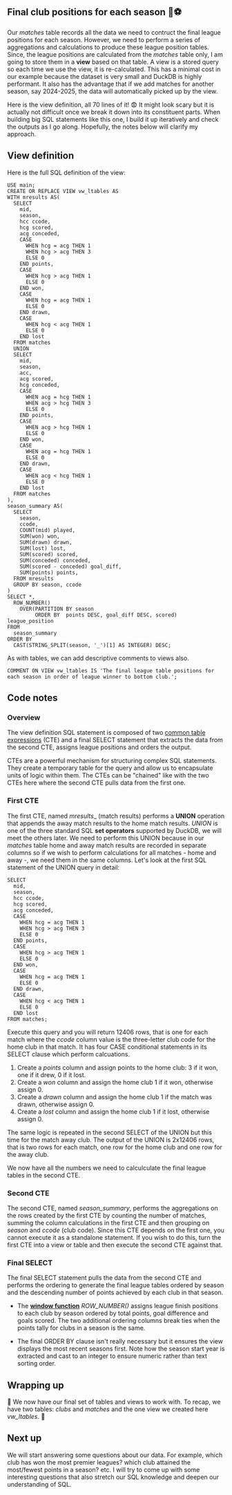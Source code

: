 ## Final club positions for each season 🦆⚽

Our _matches_ table records all the data we need to contruct the final league positions for each season. However, we need to perform a series of aggregations and calculations to produce these league position tables. Since, the league positions are calculated from the _matches_ table only, I am going to store them in a __view__ based on that table. A view is a stored query so each time we use the view, it is re-calculated. This has a minimal cost in our example because the dataset is very small and DuckDB is highly performant. It also has the advantage that if we add matches for another season, say 2024-2025, the data will automatically picked up by the view. 

Here is the view definition, all 70 lines of it! 😨 It might look scary but it is actually not difficult once we break it down into its constituent parts. When building big SQL statements like this one, I build it up iteratively and check the outputs as I go along. Hopefully, the notes below will clarify my approach.


## View definition

Here is the full SQL definition of the view:

```tsql
USE main;
CREATE OR REPLACE VIEW vw_ltables AS
WITH mresults AS(
  SELECT
    mid,
    season,
    hcc ccode,
    hcg scored,
    acg conceded,
    CASE
      WHEN hcg = acg THEN 1
      WHEN hcg > acg THEN 3
      ELSE 0
    END points,
    CASE
      WHEN hcg > acg THEN 1
      ELSE 0
    END won,
    CASE
      WHEN hcg = acg THEN 1
      ELSE 0
    END drawn,
    CASE
      WHEN hcg < acg THEN 1
      ELSE 0
    END lost
  FROM matches
  UNION
  SELECT
    mid,
    season,
    acc,
    acg scored,
    hcg conceded,
    CASE
      WHEN acg = hcg THEN 1
      WHEN acg > hcg THEN 3
      ELSE 0
    END points,
    CASE
      WHEN acg > hcg THEN 1
      ELSE 0
    END won,
    CASE
      WHEN acg = hcg THEN 1
      ELSE 0
    END drawn,
    CASE
      WHEN acg < hcg THEN 1
      ELSE 0
    END lost
  FROM matches
),
season_summary AS(
  SELECT
    season,
    ccode,
    COUNT(mid) played,
    SUM(won) won,
    SUM(drawn) drawn,
    SUM(lost) lost,
    SUM(scored) scored,
    SUM(conceded) conceded,
    SUM(scored - conceded) goal_diff,
    SUM(points) points,
  FROM mresults
  GROUP BY season, ccode
)
SELECT *, 
  ROW_NUMBER()
    OVER(PARTITION BY season 
         ORDER BY  points DESC, goal_diff DESC, scored) league_position
FROM
  season_summary
ORDER BY 
  CAST(STRING_SPLIT(season, '_')[1] AS INTEGER) DESC;
```
As with tables, we can add descriptive comments to views also.

```
COMMENT ON VIEW vw_ltables IS 'The final league table positions for each season in order of league winner to bottom club.';
```

## Code notes

### Overview

The view definition SQL statement is composed of two [common table expressions](https://duckdb.org/docs/sql/query_syntax/with.html) (CTE) and a final SELECT statement that extracts the data from the second CTE, assigns league positions and orders the output.

CTEs are a powerful mechanism for structuring complex SQL statements. They create a temporary table for the query and allow us to encapsulate units of logic within them. The CTEs can be "chained" like with the two CTEs here where the second CTE pulls data from the first one. 

### First CTE

The first CTE, named _mresults__ (match results) performs a __UNION__ operation that appends the away match results to the home match results. _UNION_ is one of the three standard SQL __set operators__ supported by DuckDB, we will meet the others later. We need to perform this UNION because in our _matches_ table home and away match results are recorded in separate columns so if we wish to perform calculations for all matches - home and away -, we need them in the same columns. Let's look at the first SQL statement of the UNION query in detail:

```tsql
SELECT
  mid,
  season,
  hcc ccode,
  hcg scored,
  acg conceded,
  CASE
    WHEN hcg = acg THEN 1
    WHEN hcg > acg THEN 3
    ELSE 0
  END points,
  CASE
    WHEN hcg > acg THEN 1
    ELSE 0
  END won,
  CASE
    WHEN hcg = acg THEN 1
    ELSE 0
  END drawn,
  CASE
    WHEN hcg < acg THEN 1
    ELSE 0
  END lost
FROM matches;
```

Execute this query and you will return 12406 rows, that is one for each match where the _ccode_ column value is the three-letter club code for the home club in that match. It has four CASE conditional statements in its SELECT clause which perform calcuations.

1. Create a _points_  column and assign points to the home club: 3 if it won, one if it drew, 0 if it lost.
2. Create a _won_ column and assign the home club 1 if it won, otherwise assign 0.
3. Create a _drawn_ column and assign the home club 1 if the match was drawn, otherwise assign 0.
4. Create a _lost_ column and assign the home club 1 if it lost, otherwise assign 0.

The same logic is repeated in the second SELECT of the UNION but this time for the match away club. The output of the UNION is 2x12406 rows, that is two rows for each match, one row for the home club and one row for the away club.

We now have all the numbers we need to calculculate the final league tables in the second CTE.

### Second CTE

The second CTE, named _season_summary_, performs the aggregations on the rows created by the first CTE by counting the number of matches, summing the column calculations in the first CTE and then grouping on _season_ and _ccode_ (club code). Since this CTE depends on the first one, you cannot execute it as a standalone statement. If you wish to do this, turn the first CTE into a view or table and then execute the second CTE against that.

### Final SELECT

The final SELECT statement pulls the data from the second CTE and performs the ordering to generate the final league tables ordered by season and the descending number of points achieved by each club in that season. 

- The [__window function__](https://duckdb.org/docs/sql/functions/window_functions.html) _ROW_NUMBER()_ assigns league finish positions to each club by season ordered by total points, goal difference and goals scored. The two additional ordering columns break ties when the points tally for clubs in a season is the same.

- The final ORDER BY clause isn't really necessary but it ensures the view displays the most recent seasons first. Note how the season start year is extracted and cast to an integer to ensure numeric rather than text sorting order.

## Wrapping up

🎈 We now have our final set of tables and views to work with. To recap, we have two tables: _clubs_ and _matches_ and the one view we created here _vw_ltables_. 🎈

## Next up

We will start answering some questions about our data. For example, which club has won the most premier leagues? which club 
attained the most/fewest points in a season? etc. I will try to come up with some interesting questions that also stretch our SQL knowledge and deepen our understanding of SQL.